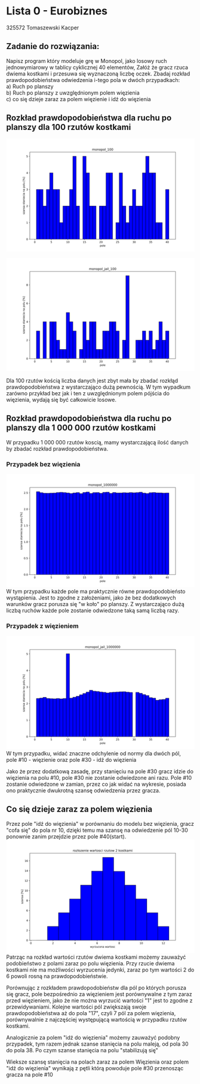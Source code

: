 # Lista 0 - Eurobiznes
325572 Tomaszewski Kacper 

## Zadanie do rozwiązania:
Napisz program który modeluje grę w Monopol, jako losowy ruch jednowymiarowy w tablicy cyklicznej 40 elementów, Załóż że gracz rzuca dwiema kostkami i przesuwa się wyznaczoną liczbę oczek. Zbadaj rozkład prawdopodobieństwa odwiedzenia i-tego pola w dwóch przypadkach:  
 a) Ruch po planszy  
 b) Ruch po planszy z uwzględnionym polem więzienia  
 c) co się dzieje zaraz za polem więzienie i idź do więzienia


## Rozkład prawdopodobieństwa dla ruchu po planszy dla 100 rzutów kostkami
![alt text](monopol_100.svg)

![alt text](monopol_jail_100.svg)

Dla 100 rzutów kością liczba danych jest zbyt mała by zbadać rozkłąd prawdopodobieństwa z wystarczająco dużą pewnością. W tym wypadkum zarówno przykład bez jak i ten z uwzględnionym polem pójścia do więzienia, wydają się być całkowicie losowe. 


## Rozkład prawdopodobieństwa dla ruchu po planszy dla 1 000 000 rzutów kostkami
W przypadku 1 000 000 rzutów koscią, mamy wystarczającą ilość danych by zbadać rozkład prawdopodobieństwa.
### Przypadek bez więzienia
![alt text](monopol_1000000.svg)
W tym przypadku każde pole ma praktycznie równe prawdopodobieństo wystąpienia. Jest to zgodne z założeniami, jako że bez dodatkowych warunków gracz porusza się "w koło" po planszy. Z wystarczająco dużą liczbą ruchów każde pole zostanie odwiedzone taką samą liczbą razy.
### Przypadek z więzieniem
![alt text](monopol_jail_1000000.svg)
W tym przypadku, widać znaczne odchylenie od normy dla dwóch pól,  
pole #10 - więzienie oraz pole #30 - idź do więzienia

Jako że przez dodatkową zasadę, przy stanięciu na pole #30 gracz idzie do więzienia na polu #10, pole #30 nie zostanie odwiedzone ani razu. Pole #10 zostanie odwiedzone w zamian, przez co jak widać na wykresie, posiada ono praktycznie dwukrotną szansę odwiedzenia przez gracza.

## Co się dzieje zaraz za polem więzienia
Przez pole "idź do więzienia" w porównaniu do modelu bez więzienia, gracz "cofa się" do pola nr 10, dzięki temu ma szansę na odwiedzenie pól 10-30 ponownie zanim przejdzie przez pole #40(start).
 ![alt text](dice_throw.svg)
 Patrząc na rozkład wartości rzutów dwiema kostkami możemy zauważyć podobieństwo z polami zaraz po polu więzienia. Przy rzucie dwiema kostkami nie ma możliwości wyrzucenia jedynki, zaraz po tym wartości 2 do 6 powoli rosną na prawdopodobieństwie. 

 Porównując z rozkładem prawdopodobieństw dla pól po których porusza się gracz, pole bezpośrednio za więzieniem jest porównywalne z tym zaraz przed więzieniem, jako że nie można wyrzucić wartości "1" jest to zgodne z przewidywaniami. Kolejne wartości pól zwiększają swoje prawdopodobieństwa aż do pola "17", czyli 7 pól za polem więzienia, porównywalnie z najczęściej występującą wartością w przypadku rzutów kostkami. 

 Analogicznie za polem "idź do więzienia" możemy zauważyć podobny przypadek, tym razem jednak szanse stanięcia na polu maleją, od pola 30 do pola 38. Po czym szanse stanięcia na polu "stabilizują się"

Wieksze szansę stanięcia na polach zaraz za polem Więzienia oraz polem "idź do więzienia" wynikają z pętli którą powoduje pole #30 przenosząc gracza na pole #10 